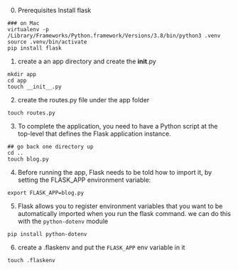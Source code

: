 
0. Prerequisites
Install flask

```shell
### on Mac 
virtualenv -p /Library/Frameworks/Python.framework/Versions/3.8/bin/python3 .venv
source .venv/bin/activate
pip install flask
```
1. create a an app directory and create the __init__.py
```shell
mkdir app
cd app
touch __init__.py
```
2. create the routes.py file under the app folder
```shell
touch routes.py
```
3. To complete the application, you need to have a Python script at the top-level that defines the Flask application instance.
```shell
## go back one directory up
cd ..
touch blog.py
```
4. Before running the app, Flask needs to be told how to import it, by setting the FLASK_APP environment variable:
```shell
export FLASK_APP=blog.py
```
5. Flask allows you to register environment variables that you want to be automatically imported when you run the flask command. we can do this with the `python-dotenv` module
```shell
pip install python-dotenv
```
6. create a .flaskenv and put the `FLASK_APP` env variable in it
```shell
touch .flaskenv
```